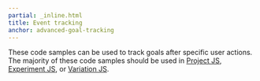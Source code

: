 ```yaml
---
partial: _inline.html
title: Event tracking
anchor: advanced-goal-tracking
---
```

These code samples can be used to track goals after specific user actions. The majority of these code samples should be used in [Project JS](https://help.optimizely.com/hc/en-us/articles/202480860-Project-Settings-Implementation-JavaScript-jQuery-and-Privacy#project_javascript), [Experiment JS](https://help.optimizely.com/hc/en-us/articles/200039855-Experiment-JavaScript-and-CSS-Run-JavaScript-and-CSS-across-all-variations#experiment_javascript), or [Variation JS](https://help.optimizely.com/hc/en-us/articles/200039835-The-Code-Editor-Edit-Code-and-Variation-Code#edit_code).
